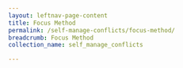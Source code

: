 ```yaml
---
layout: leftnav-page-content
title: Focus Method
permalink: /self-manage-conflicts/focus-method/
breadcrumb: Focus Method
collection_name: self_manage_conflicts

---
```

